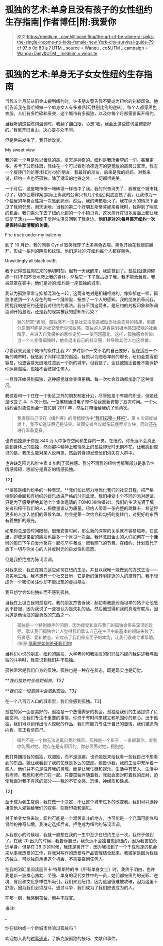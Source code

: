 # 孤独的艺术:单身且没有孩子的女性纽约生存指南|作者博任|附:我爱你

> 原文:[https://medium . com/@ bose fina/the-art-of-be-alone-a-sinks-the-single-income-no-kids-female-new York-city-survival-guide-79 cf 97 b 0d 80 a？UTM _ source = Wanqu . co&UTM _ campaign = Wanqu+Daily&UTM _ medium = website](https://medium.com/@Bosefina/the-art-of-being-alone-a-sinks-the-single-income-no-kids-female-new-york-city-survival-guide-79cf97b0d80a?utm_source=wanqu.co&utm_campaign=Wanqu+Daily&utm_medium=website)

# 孤独的艺术:单身无子女女性纽约生存指南



当我五个月前从旧金山搬到纽约时，许多朋友警告我不要成为纽约的刻板印象。他们告诉我在曼哈顿做一个单身女人有多难(科幻性别比例的逆转)，每个人都穿黑色衣服，人们有多忙碌和唐突，这个城市有多孤独，以及你每个月都需要离开纽约。

当我听到这些陈词滥调时，我翻了翻白眼，心想“嘘，我会比这些陈词滥调更好的。”我离开旧金山，决心要与众不同。

但是后来发生了。我开始改变。



My sweet view



我的第一个月是难以置信的高。夏天是神奇的。纽约是我所希望的一切，甚至更多。多亏了公司住房，我住在一个可以看到哈德逊河的更宽敞的高层公寓里。我有一个旋转门的访客:科幻小说的朋友，我最好的朋友，后来是我的妈妈。对我来说，纽约一点也不孤独。除了潮湿的地铁之外，一切都很完美。

一个月后，这座城市像一堵砖墙一样击中了我。我的兴奋消失了，我被这个城市耗尽了。切尔西爆炸案(实际上离我的公寓只有几个街区)彻底震撼了我，让我作为一个独居的单身女性第一次感到脆弱。然后，我的烤箱着火了。我在纵火的情况下会见了我的邻居。谢天谢地，当我的第二个好朋友斯蒂芬妮来看我时，我得到了喘息的机会。我们乘火车去了纽约北部的一个小镇贝肯。这次旅行在很多层面上都让我恢复了活力——我终于觉得生活又回到了我身边。**他们是对的:每月离开纽约一次是保持头脑清醒的关键。**



Fire truck under my balcony



到了 10 月份，我的同事 Cyriel 取笑我穿了太多黑色衣服。黑色开始在我眼前展开，形成一系列的阴影和纹理。他们是对的:在纽约每个人都穿黑色。



Unwittingly all black outfit



我不记得孤独爬进来的确切时刻，但有一天我醒来，我感觉到了。孤独(就像抑郁症一样)不知不觉地爬上我的身体，然后它一下子就占据了我。我不能耸耸肩。我被笼罩在雾中。他们是对的:纽约是一座孤独的城市。

我认为孤独常常与抑郁混淆在一起；这两者绝对是相辅相成的。像抑郁症一样，孤独渗透到一个人存在的每一个缝隙里，扭曲了一个人的感知。我的朋友凯蒂问我，困扰我的是纽约还是我对纽约的看法。我分不清这两者。是纽约的刻板印象和陈词滥调开始显现，还是我的现实被我的感知所污染？

> 新的研究*表明，孤独感不一定是社交技能差或缺乏社会支持的结果，但部分原因可能是对社交暗示异常敏感。孤独的人更容易消极地感知模糊的社会暗示，并进入自我保护的思维定势——使问题恶化。这样，孤独感会传染:当一个人变得孤独时，他会退出自己的社交圈，并导致其他人也这样做。

尽管我来到这个城市的条件比我 22 岁时那个一文不名的自己要好，但在适应一个新的城市时，我感到了同样程度的孤独。我原以为随着年龄的增长，纽约会变得更容易，也更容易无缝地过渡到一个新的城市。但我错了。金钱或搬迁套餐不能保护你远离孤独。孤独不会歧视任何人。

一旦我开始感到孤独，这种感觉就会变得更糟。每一次社会互动都加剧了这种情况。

我试着和一个住在一个街区之外的朋友制定计划，尽管她是个有趣的职业，但她还是改变了 4、5 次计划。一位编辑通过电子邮件给我重新安排了五次时间。一个火绒约会对象说他会一直忙到 2017 年，然后打电话给我约了他两次。

> 我发现自己活在《纽约客》的滑稽模仿中[“我们去喝一杯吧”](http://www.newyorker.com/magazine/2015/01/19/lets-get-drinks)。第 n 次调度游戏上，我不知道该哭还是该笑。试图安排会议就像玩俄罗斯方块，同时还在进行军备竞赛。

也许孤独源于你是 840 万人中争夺空间和生存的一员。在纽约，你永远不会真正感到身体上的孤独，然而那种精神上和情感上的孤独却无时无刻不在。让我感到惊讶的是，我怎么能对某人说再见，然后转身却发现他们消失在人群中。

也许缺乏阳光和维生素 d 加剧了孤独感。我分不清我的纽约忧郁哪部分是季节性情感障碍，哪部分是真正的情感孤独。



T2】



**排班是纽约纷争的一种表现。**我们如此努力地优化我们的社交日程，把严格控制的会面和有组织的娱乐放进严格的时间盒里。我们接受十个不同的派对邀请，只是为了感受拒绝其他七个集体邀请的 FOMO(害怕错过)。我们的生活充满了填充者和榨干我们的人，把数量误认为质量。纽约人带着一张完整的跳舞卡，希望将更多的人加入他们的等候名单。约会是第一次约会和勾搭的旋转门，对更好的东西有着曲折的眼光。

如果你总是受时间限制，很难安排时间，那么新的深厚的关系就不容易培养。在这里，即使是亲密的朋友也最多一个月见一次面。我怀念旧金山的人们如何在一个慵懒的周日下午自发地聚在一起吃早午餐或一起看网飞的节目。在纽约，计划取代了放下一切与你关心的人共度时光的自发性和意愿。

但是我拒绝成为陈词滥调。

对我来说，我正在努力适应如何在纽约生活，并且以我唯一能做到的方式生活——真实地生活。我不想有一个社交日历，它是新的但转瞬即逝的人的旋转门。我不想成为一个密切关注你却不能出现的虚拟朋友。

我只想学会如何独处而不感到孤独。

当我在上坦白我的孤独时，我的朋友杰告诉我，起初看我脆弱而坦率的帖子让他感到不舒服，因为我说了一些被认为是失礼的话。然后他觉得和我的真理有联系，因为这是他读过的最勇敢的东西之一。

> 孤独是一个特别棘手的问题，因为接受和宣布我们的孤独会带来深深的耻辱。承认我们孤独会让人觉得我们承认自己在生活中最基本的领域失败了:归属感、爱和依恋。它攻击了我们保全面子的本能，让我们很难寻求帮助。(来源:[隔离是如何杀死我们的](http://www.nytimes.com/2016/12/22/upshot/how-social-isolation-is-killing-us.html))

当科幻小说的朋友、纽约的朋友、大学老师和我朋友的妈妈拉冯娜向我讲述我与孤独的斗争时，我意识到我们并不孤独。

孤独常常是我们自身的反映。孤独也是一种存在状态，既是现实也是幻觉。

***我们独处时会感到孤独。*T3】**

***我们在一段感情中会感到孤独。*T3】**

在一个八百万人口的城市里，我们会感到孤独。T3】

孤独的另一面是美好的。孤独是一个放慢脚步的机会。孤独给我们的生活提供了负面空间，让我们专注于重要的事情。你终于有时间来建立和巩固你的核心。出于孤独，我们可以创作出令人惊叹的作品，我们有能力专注于自己的激情，我们被迫向内看，真正看清自己。

> 纽约不是一个你无法逃离自我的城市。孤独是一个影子，一直跟着你，直到你能面对她。她存在是有原因的。你必须面对她，拥抱她。

我打算拥抱我的孤独，欢迎她，而不是逃避。也许她是来给我看一些我自己不想看到的东西。她让我看到了我的忙碌是多么的空虚。她告诉我，我的生活中充斥着一些人，他们并不总是滋养我的灵魂，而是让我忙碌和娱乐。生活中有艺人，生活中有老师。我想和老师们在一起。只要孤独伴随着我，我就会面对盯着我的反射，迫使我面对我不喜欢的部分——我的不安全感、恐惧、神经质和缺点。



T2】

至于成为老生常谈，我在做一个决定，不让这个城市过多的改变我。我们可以选择相信他人灌输给我们的叙事、刻板印象和偏见。

对于单身女性来说，纽约可能是一个艰苦奋斗的地方，也可能是一个充满可能性和冒险的神奇仙境。我决定选择后者，拒绝成为纽约的陈词滥调。

从我很小的时候起，我就一直想在我的一生中至少在纽约生活一次。我终于做到了。在我 20 出头的时候，我告诉自己，我永远不会独自搬到纽约，因为我害怕永远单身。但是在 28 岁的时候，我还是离开了，因为我找到了一个千载难逢的机会来从事我热爱的工作，将我对写作的热爱与产品管理结合起来。我搬家是因为我经济独立，可以独自承担这个机会，不需要咨询任何人。

在我的浴缸里阅读丽贝卡·特莱斯特的书《所有单身女士》时，我终于明白，也许我是新一波雄心勃勃、坚强、单身的现代女性中的一员，她们都被纽约的光彩、逆境、冒险和文化多样性所吸引。我们来到纽约，因为这里很难被攻破，因为这里不舒服，因为我们必须战斗。通过斗争，我们成为了我们应该成为的人。

在那一刻，我感到孤独，但并不寂寞。

*备注:*

*..*

你在纽约或一个新城市体验过孤独吗？

欢迎加入我的[时事通讯](http://tinyletter.com/bosefina)，了解克服孤独的技巧、文献和事件。